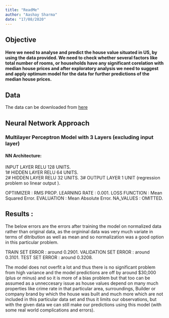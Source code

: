 ```yaml
---
title: "ReadMe"
author: "Aashay Sharma"
date: "17/08/2020"
---
```


## Objective 

#### Here we need to analyse and predict the house value situated in US, by using the data provided. We need to check whether several factors like total number of rooms, or households have any significant corelation with median house prices and after exploratory analysis we need to suggest and apply optimum model for the data for further predictions of the median house prices.

## Data 
The data can be downloaded from
[here](https://github.com/ageron/handson-ml2/raw/master/datasets/housing/housing.csv)

## Neural Network Approach 

### Multilayer Perceptron Model with 3 Layers (excluding input layer)

#### NN Architecture:

   INPUT  LAYER RELU     128 UNITS.     
1# HIDDEN LAYER RELU      64 UNITS.  
2# HIDDEN LAYER RELU      32 UNITS. 
3# OUTPUT LAYER            1   UNIT (regression problem so linear output ). 

OPTIIMIZER    : RMS PROP. 
LEARNING RATE : 0.001. 
LOSS FUNCTION : Mean Squared Error. 
EVALUATION    : Mean Absolute Error. 
NA_VALUES     : OMITTED. 

## Results :

The below errors are the errors after training the model on normalized data rather than original data, as the orgininal data was very much variate in terms of ditribution as well as mean and so normalization was a good option in this particular problem. 

TRAIN SET ERROR      : around 0.2901. 
VALIDATION SET ERROR : around 0.3101. 
TEST SET ERROR       : around 0.3208.   

The model does not overfit a lot and thus there is no significant problem from high variance and the model predictions are off by around $30,000 (plus or minus) and so it is more of a bias problem but that too can be assumed as a unneccesary issue as house values depend on many much properties like crime rate in that particular area, surroundings, Builder or company brand by which the house was built and much more which are not included in this particular data set and thus it limits our observations, but with the given data we can still make our predictions using this model (with some real world complications and errors). 



